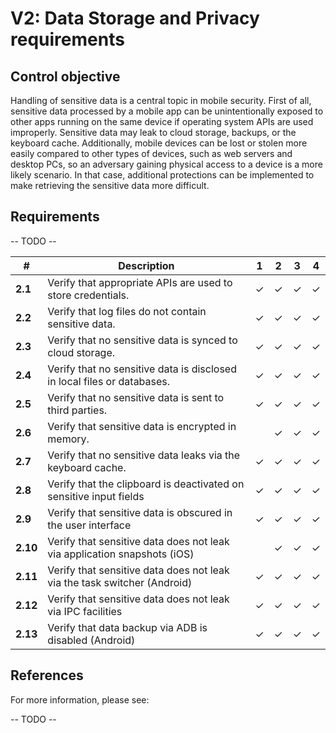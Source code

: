 # V2: Data Storage and Privacy requirements

## Control objective

Handling of sensitive data is a central topic in mobile security. First of all, sensitive data processed by a mobile app can be unintentionally exposed to other apps running on the same device if operating system APIs are used improperly. Sensitive data may leak to cloud storage, backups, or the keyboard cache. Additionally, mobile devices can be lost or stolen more easily compared to other types of devices, such as web servers and desktop PCs, so an adversary gaining physical access to a device is a more likely scenario. In that case, additional protections can be implemented to make retrieving the sensitive data more difficult.

## Requirements

-- TODO --

| # | Description | 1 | 2 | 3 | 4 |
| --- | --- | --- | --- | --- | --- |
| **2.1** | Verify that appropriate APIs are used to store credentials. | ✓ | ✓ | ✓ | ✓ |
| **2.2** | Verify that log files do not contain sensitive data. | ✓ | ✓ | ✓ | ✓|
| **2.3** | Verify that no sensitive data is synced to cloud storage. | ✓ | ✓ | ✓ | ✓ |
| **2.4** | Verify that no sensitive data is disclosed in local files or databases. | ✓ | ✓ | ✓ | ✓ |
| **2.5** | Verify that no sensitive data is sent to third parties. | ✓ | ✓ | ✓ | ✓ |
| **2.6** | Verify that sensitive data is encrypted in memory. |  | ✓ | ✓ | ✓ |
| **2.7** | Verify that no sensitive data leaks via the keyboard cache. | ✓ | ✓ | ✓ | ✓ |
| **2.8** | Verify that the clipboard is deactivated on sensitive input fields | ✓ | ✓ | ✓ | ✓ |
| **2.9** | Verify that sensitive data is obscured in the user interface | ✓ | ✓ | ✓ | ✓ |
| **2.10** | Verify that sensitive data does not leak via application snapshots (iOS) |  | ✓ | ✓ | ✓ |
| **2.11** | Verify that sensitive data does not leak via the task switcher (Android) | ✓ | ✓ | ✓ | ✓ |
| **2.12** | Verify that sensitive data does not leak via IPC facilities | ✓ | ✓ | ✓ | ✓ |
| **2.13** | Verify that data backup via ADB is disabled (Android) | ✓ | ✓ | ✓ | ✓ |

## References

For more information, please see:

-- TODO --

